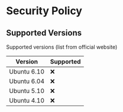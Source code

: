 # Security Policy

## Supported Versions

Supported versions (list from official website)

| Version        | Supported          |
| ---------------| ------------------ |
| Ubuntu 6.10    | :x:                |
| Ubuntu 6.04    | :x:                |
| Ubuntu 5.10    | :x:                |
| Ubuntu 4.10    | :x:                |
